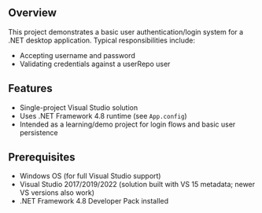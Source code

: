 ## Overview
This project demonstrates a basic user authentication/login system for a .NET desktop application. Typical responsibilities include:
- Accepting username and password
- Validating credentials against a userRepo user
## Features
- Single-project Visual Studio solution
- Uses .NET Framework 4.8 runtime (see `App.config`)
- Intended as a learning/demo project for login flows and basic user persistence

## Prerequisites
- Windows OS (for full Visual Studio support)
- Visual Studio 2017/2019/2022 (solution built with VS 15 metadata; newer VS versions also work)
- .NET Framework 4.8 Developer Pack installed
